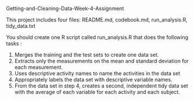Getting-and-Cleaning-Data-Week-4-Assignment

This project includes four files: README.md, codebook.md, run_analysis.R, tidy_data.txt

You should create one R script called run_analysis.R that does the following tasks :

1. Merges the training and the test sets to create one data set.
2. Extracts only the measurements on the mean and standard deviation for each measurement.
3. Uses descriptive activity names to name the activities in the data set
4. Appropriately labels the data set with descriptive variable names.
5. From the data set in step 4, creates a second, independent tidy data set with the average of each variable for each   activity   and each subject.

